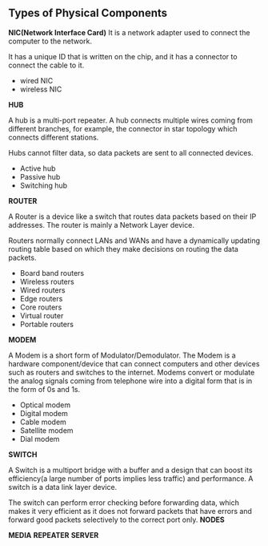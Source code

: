 ## Types of Physical Components

**NIC(Network Interface Card)**
  It is a network adapter used to connect the computer to the network.
  
  It has a unique ID that is written on the chip, and it has a connector to connect the cable to it.

  - wired NIC
  - wireless NIC
    
 **HUB**

 A hub is a multi-port repeater. A hub connects multiple wires coming from different branches, for example, the connector in star topology which connects different stations. 
 
 Hubs cannot filter data, so data packets are sent to all connected devices.

 - Active hub
 - Passive hub
 - Switching hub
   
 **ROUTER**

 A Router is a device like a switch that routes data packets based on their IP addresses. The router is mainly a Network Layer device. 
 
 Routers normally connect LANs and WANs and have a dynamically updating routing table based on which they make decisions on routing the data packets. 

 - Board band routers
 - Wireless routers
 - Wired routers
 - Edge routers
 - Core routers
 - Virtual router
 - Portable routers
   
 
 **MODEM**

 A Modem is a short form of Modulator/Demodulator. The Modem is a hardware component/device that can connect computers and other devices such as routers and switches to the internet.
 Modems convert or modulate the analog signals coming from telephone wire into a digital form that is in the form of 0s and 1s. 

 - Optical modem
 - Digital modem
 - Cable modem
 - Satellite modem
 - Dial modem

 **SWITCH**

 A Switch is a multiport bridge with a buffer and a design that can boost its efficiency(a large number of ports implies less traffic) and performance. A switch is a data link layer device. 
 
 The switch can perform error checking before forwarding data, which makes it very efficient as it does not forward packets that have errors and forward good packets selectively to the correct port only.
 **NODES**

 
 **MEDIA**
 **REPEATER**
 **SERVER**
 
